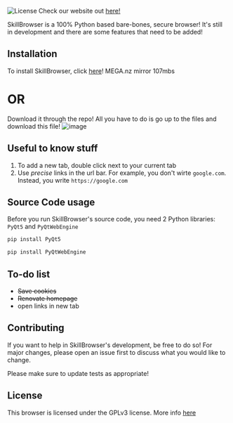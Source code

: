 ![License](https://img.shields.io/github/license/JohnSkill/SkillBrowser)
Check our website out [here!](https://johnskillanimation.wixsite.com/skillbrowser)

SkillBrowser is a 100% Python based bare-bones, secure browser! It's still in development and there are some features that need to be added!

## Installation

To install SkillBrowser, click [here](https://mega.nz/file/0FJ3nSYR#4U0ZZmET-bC07qSIUYjCJR-FnVKJnNY8hbL-D-Mukd4)! MEGA.nz mirror 107mbs
# OR
Download it through the repo! All you have to do is go up to the files and download this file!
![image](https://user-images.githubusercontent.com/76279774/134656948-ffc94a40-a5a1-4eb4-9b7c-6a859ff42f7b.png)

## Useful to know stuff

1) To add a new tab, double click next to your current tab
2) Use _precise_ links in the url bar. For example, you don't wirte `google.com`. Instead, you write `https://google.com`

## Source Code usage

Before you run SkillBrowser's source code, you need 2 Python libraries: `PyQt5` and `PyQtWebEngine`

```python
pip install PyQt5
```
```python
pip install PyQtWebEngine
```
## To-do list
- ~~Save cookies~~
- ~~Renovate homepage~~
- open links in new tab

## Contributing
If you want to help in SkillBrowser's development, be free to do so! For major changes, please open an issue first to discuss what you would like to change.

Please make sure to update tests as appropriate!

## License
This browser is licensed under the GPLv3 license. More info [here](https://github.com/JohnSkill/SkillBrowser/blob/main/LICENSE)
